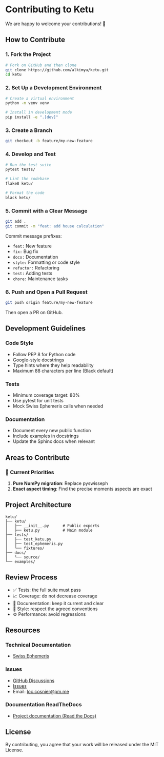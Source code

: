 # Contributing to Ketu

We are happy to welcome your contributions! 🌟

## How to Contribute

### 1. Fork the Project

```bash
# Fork on GitHub and then clone
git clone https://github.com/alkimya/ketu.git
cd ketu
```

### 2. Set Up a Development Environment

```bash
# Create a virtual environment
python -m venv venv

# Install in development mode
pip install -e ".[dev]"
```

### 3. Create a Branch

```bash
git checkout -b feature/my-new-feature
```

### 4. Develop and Test

```bash
# Run the test suite
pytest tests/

# Lint the codebase
flake8 ketu/

# Format the code
black ketu/
```

### 5. Commit with a Clear Message

```bash
git add .
git commit -m "feat: add house calculation"
```

Commit message prefixes:

- `feat:` New feature
- `fix:` Bug fix
- `docs:` Documentation
- `style:` Formatting or code style
- `refactor:` Refactoring
- `test:` Adding tests
- `chore:` Maintenance tasks

### 6. Push and Open a Pull Request

```bash
git push origin feature/my-new-feature
```

Then open a PR on GitHub.

## Development Guidelines

### Code Style

- Follow PEP 8 for Python code
- Google-style docstrings
- Type hints where they help readability
- Maximum 88 characters per line (Black default)

### Tests

- Minimum coverage target: 80%
- Use pytest for unit tests
- Mock Swiss Ephemeris calls when needed

### Documentation

- Document every new public function
- Include examples in docstrings
- Update the Sphinx docs when relevant

## Areas to Contribute

### 🎯 Current Priorities

1. **Pure NumPy migration**: Replace pyswisseph
2. **Exact aspect timing**: Find the precise moments aspects are exact

## Project Architecture

```
ketu/
├── ketu/
│   ├── __init__.py      # Public exports
│   ├── ketu.py          # Main module
├── tests/
│   ├── test_ketu.py
│   ├── test_ephemeris.py
│   └── fixtures/
├── docs/
│   └── source/
└── examples/
```

## Review Process

- ✅ Tests: the full suite must pass
- 📈 Coverage: do not decrease coverage
- 📝 Documentation: keep it current and clear
- 🎨 Style: respect the agreed conventions
- ⚙️ Performance: avoid regressions

## Resources

### Technical Documentation

- [Swiss Ephemeris](https://www.astro.com/swisseph/)

### Issues

- [GitHub Discussions](https://github.com/alkimya/ketu/discussions)
- [Issues](https://github.com/alkimya/ketu/issues)
- Email: [loc.cosnier@pm.me](mailto:loc.cosnier@pm.me)

### Documentation ReadTheDocs

- [Project documentation (Read the Docs)](https://ketu.readthedocs.io/)

## License

By contributing, you agree that your work will be released under the MIT License.
